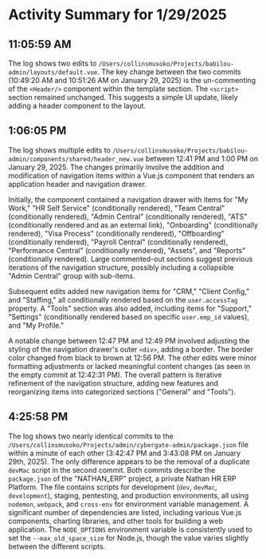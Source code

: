 # Activity Summary for 1/29/2025

## 11:05:59 AM
The log shows two edits to `/Users/collinsmusoko/Projects/babilou-admin/layouts/default.vue`.  The key change between the two commits (10:49:20 AM and 10:51:26 AM on January 29, 2025) is the un-commenting of the `<Header/>` component within the template section.  The `<script>` section remained unchanged.  This suggests a simple UI update, likely adding a header component to the layout.


## 1:06:05 PM
The log shows multiple edits to `/Users/collinsmusoko/Projects/babilou-admin/components/shared/header_new.vue` between 12:41 PM and 1:00 PM on January 29, 2025.  The changes primarily involve the addition and modification of navigation items within a Vue.js component that renders an application header and navigation drawer.

Initially, the component contained a navigation drawer with items for "My Work," "HR Self Service" (conditionally rendered), "Team Central" (conditionally rendered), "Admin Central" (conditionally rendered), "ATS" (conditionally rendered and as an external link), "Onboarding" (conditionally rendered), "Visa Process" (conditionally rendered), "Offboarding" (conditionally rendered), "Payroll Central" (conditionally rendered), "Performance Central" (conditionally rendered), "Assets", and "Reports" (conditionally rendered).  Large commented-out sections suggest previous iterations of the navigation structure, possibly including a collapsible "Admin Central" group with sub-items.

Subsequent edits added new navigation items for "CRM," "Client Config," and "Staffing," all conditionally rendered based on the `user.accessTag` property.  A "Tools" section was also added, including items for "Support," "Settings" (conditionally rendered based on specific `user.emp_id` values), and "My Profile."

A notable change between 12:47 PM and 12:49 PM involved adjusting the styling of the navigation drawer's outer `<div>`, adding a border. The border color changed from black to brown at 12:56 PM.  The other edits were minor formatting adjustments or lacked meaningful content changes (as seen in the empty commit at 12:42:31 PM).  The overall pattern is iterative refinement of the navigation structure, adding new features and reorganizing items into categorized sections ("General" and "Tools").


## 4:25:58 PM
The log shows two nearly identical commits to the `/Users/collinsmusoko/Projects/admin/cybergate-admin/package.json` file within a minute of each other (3:42:47 PM and 3:43:08 PM on January 29th, 2025).  The only difference appears to be the removal of a duplicate `devMac` script in the second commit. Both commits describe the `package.json` of the "NATHAN_ERP" project, a private Nathan HR ERP Platform. The file contains scripts for development (`dev`, `devMac`, `development`), staging, pentesting, and production environments, all using `nodemon`, `webpack`, and `cross-env` for environment variable management.  A significant number of dependencies are listed, including various Vue.js components, charting libraries, and other tools for building a web application.  The `NODE_OPTIONS` environment variable is consistently used to set the `--max_old_space_size` for Node.js, though the value varies slightly between the different scripts.
